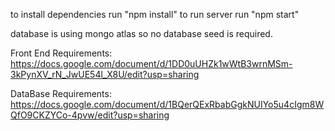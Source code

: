 to install dependencies run "npm install"
to run server run "npm start"

database is using mongo atlas so no database seed is required.

Front End Requirements: https://docs.google.com/document/d/1DD0uUHZk1wWtB3wrnMSm-3kPynXV_rN_JwUE54l_X8U/edit?usp=sharing

DataBase Requirements: https://docs.google.com/document/d/1BQerQExRbabGgkNUIYo5u4cIgm8WQfO9CKZYCo-4pvw/edit?usp=sharing
